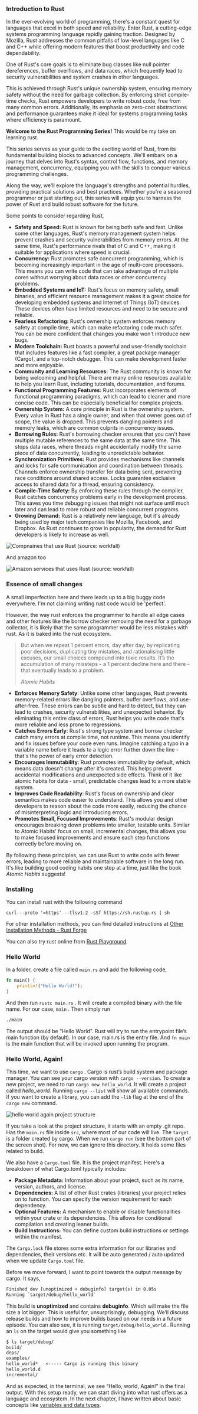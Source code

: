 ### Introduction to Rust
In the ever-evolving world of programming, there's a constant quest for languages that excel in both speed and reliability. Enter Rust, a cutting-edge systems programming language rapidly gaining traction. Designed by Mozilla, Rust addresses the common pitfalls of low-level languages like C and C++ while offering modern features that boost productivity and code dependability.

One of Rust's core goals is to eliminate bug classes like null pointer dereferences, buffer overflows, and data races, which frequently lead to security vulnerabilities and system crashes in other languages. 

This is achieved through Rust's unique ownership system, ensuring memory safety without the need for garbage collection. By enforcing strict compile-time checks, Rust empowers developers to write robust code, free from many common errors. Additionally, its emphasis on zero-cost abstractions and performance guarantees make it ideal for systems programming tasks where efficiency is paramount.

**Welcome to the Rust Programming Series!**
This would be my take on learning rust.

This series serves as your guide to the exciting world of Rust, from its fundamental building blocks to advanced concepts. We'll embark on a journey that delves into Rust's syntax, control flow, functions, and memory management, concurrency, equipping you with the skills to conquer various programming challenges. 

Along the way, we'll explore the language's strengths and potential hurdles, providing practical solutions and best practices. Whether you're a seasoned programmer or just starting out, this series will equip you to harness the power of Rust and build robust software for the future.

Some points to consider regarding Rust, 
* **Safety and Speed:** Rust is known for being both safe and fast. Unlike some other languages, Rust's memory management system helps prevent crashes and security vulnerabilities from memory errors. At the same time, Rust's performance rivals that of C and C++, making it suitable for applications where speed is crucial.
* **Concurrency:**  Rust promotes safe concurrent programming, which is becoming increasingly important in the age of multi-core processors. This means you can write code that can take advantage of multiple cores without worrying about data races or other concurrency problems.
* **Embedded Systems and IoT:**  Rust's focus on memory safety, small binaries, and efficient resource management makes it a great choice for developing embedded systems and Internet of Things (IoT) devices.  These devices often have limited resources and need to be secure and reliable.
* **Fearless Refactoring:** Rust's ownership system enforces memory safety at compile time, which can make refactoring code much safer.  You can be more confident that changes you make won't introduce new bugs.
* **Modern Toolchain:** Rust boasts a powerful and user-friendly toolchain that includes features like a fast compiler, a great package manager (Cargo), and a top-notch debugger.  This can make development faster and more enjoyable.
* **Community and Learning Resources:** The Rust community is known for being welcoming and helpful. There are many online resources available to help you learn Rust, including tutorials, documentation, and forums.
* **Functional Programming Features:** Rust incorporates elements of functional programming paradigms, which can lead to cleaner and more concise code. This can be especially beneficial for complex projects.
* **Ownership System:**  A core principle in Rust is the ownership system. Every value in Rust has a single owner, and when that owner goes out of scope, the value is dropped. This prevents dangling pointers and memory leaks, which are common culprits in concurrency issues.
* **Borrowing Rules:**  Rust's borrowing checker ensures that you can't have multiple mutable references to the same data at the same time. This stops data races, where threads might accidentally modify the same piece of data concurrently, leading to unpredictable behavior.
* **Synchronization Primitives:**  Rust provides mechanisms like channels and locks for safe communication and coordination between threads. Channels enforce ownership transfer for data being sent, preventing race conditions around shared access. Locks guarantee exclusive access to shared data for a thread, ensuring consistency.
* **Compile-Time Safety:**  By enforcing these rules through the compiler, Rust catches concurrency problems early in the development process. This saves you time debugging issues that might not surface until much later and can lead to more robust and reliable concurrent programs.
* **Growing Demand:**  Rust is a relatively new language, but it's already being used by major tech companies like Mozilla, Facebook, and Dropbox. As Rust continues to grow in popularity, the demand for Rust developers is likely to increase as well.

![Compnaines that use Rust (source: workfall)](https://lh3.googleusercontent.com/Dba_67Yaej9lN31As9c_wYTynA5DccWOH8FNhi4LI7MUGdzBJ2GwfYgVy6EvZC7GEihlPzQbCtpniLe1fqpaQxR4Xx2Y1N1NbmaCp49Xf8NNmw0uKJnHzq6_JH17Ea4cmZgm8FqnKIWRXyZdoF5m0A)

And amazon too

![Amazon services that uses Rust (source: workfall) ](https://lh6.googleusercontent.com/WEM69oIXzvjjBaY_VQbM2WdvqRAQBeo2OUD16Fq2csWLVztJ6zI598mB3lElPPNEvi-yreVY7hqpedi9RVxDeFoTbYMkOjI-HQbQS2DpCHWRHiQnqqf0ZNw0Ne61H-E5LOM-JCtVvtpY_d1K5pYc7Q)

### Essence of small changes
A small imperfection here and there leads up to a big buggy code everywhere. I'm not claiming writing rust code would be 'perfect'. 

However, the way rust enforces the programmer to handle all edge cases and other features like the borrow checker removing the need for a garbage collector, it is likely that the same programmer would be less mistakes with rust. As it is baked into the rust ecosystem.

> But when we repeat 1 percent errors, day after day, by replicating poor decisions, duplicating tiny mistakes, and rationalising little excuses,  our small choices compound into toxic results. It’s the accumulation of many missteps - a 1 percent decline here and there - that eventually leads to a problem. 
> 
> *Atomic Habits*

- **Enforces Memory Safety**: Unlike some other languages, Rust prevents memory-related errors like dangling pointers, buffer overflows, and use-after-free. These errors can be subtle and hard to detect, but they can lead to crashes, security vulnerabilities, and unexpected behavior. By eliminating this entire class of errors, Rust helps you write code that's more reliable and less prone to regressions.
- **Catches Errors Early**: Rust's strong type system and borrow checker catch many errors at compile time, not runtime. This means you identify and fix issues before your code even runs. Imagine catching a typo in a variable name before it leads to a logic error further down the line - that's the power of early error detection.
- **Encourages Immutability**: Rust promotes immutability by default, which means data doesn't change after it's created. This helps prevent accidental modifications and unexpected side effects. Think of it like atomic habits for data - small, predictable changes lead to a more stable system.
- **Improves Code Readability**: Rust's focus on ownership and clear semantics makes code easier to understand. This allows you and other developers to reason about the code more easily, reducing the chance of misinterpreting logic and introducing errors.
- **Promotes Small, Focused Improvements**: Rust's modular design encourages breaking down problems into smaller, testable units. Similar to Atomic Habits' focus on small, incremental changes, this allows you to make focused improvements and ensure each step functions correctly before moving on.

By following these principles, we can use Rust to write code with fewer errors, leading to more reliable and maintainable software in the long run. It's like building good coding habits one step at a time, just like the book *Atomic Habits* suggests!

### Installing
You can install rust with the following command
```
curl --proto '=https' --tlsv1.2 -sSf https://sh.rustup.rs | sh
```
For other installation methods, you can find detailed instructions at [Other Installation Methods - Rust Forge](https://forge.rust-lang.org/infra/other-installation-methods.html) 

You can also try rust online from [Rust Playground](https://play.rust-lang.org/?version=stable&mode=debug&edition=2021). 
### Hello World
In a folder, create a file called `main.rs` and add the following code,
```rust
fn main() {
    println!("Hello World!");
}
```
 
And then run `rustc main.rs` . It will create a compiled binary with the file name. For our case, `main` . Then simply run
```bash
./main
```

The output should be “Hello World”. Rust will try to run the entrypoint file’s main function (by default). In our case, main.rs is the entry file. And `fn main` is the main function that will be invoked upon running the program. 

### Hello World, Again!
This time, we want to use `cargo` . Cargo is rust’s build system and package manager. You can see your cargo version with `cargo --version`. To create a new project, we need to run `cargo new hello_world`. It will create a project called *hello_world*. Running `cargo --list` will show all available commands. 
If you want to create a library, you can add the `—lib` flag at the end of the `cargo new` command. 

![hello world again project structure](art::learning-rust/part-01-hello-world-again.png)

If you take a look at the project structure, it starts with an empty .git repo. Has the `main.rs` file inside `src`, where most of our code will live. The `target` is a folder created by cargo. When we run `cargo run` (see the bottom part of the screen shot). For now, we can ignore this directory. It holds some files related to build. 

We also have a `Cargo.toml` file. It is the project manifest. Here's a breakdown of what Cargo.toml typically includes:
* **Package Metadata:** Information about your project, such as its name, version, authors, and license.
* **Dependencies:** A list of other Rust crates (libraries) your project relies on to function. You can specify the version requirement for each dependency.
* **Optional Features:** A mechanism to enable or disable functionalities within your crate or its dependencies. This allows for conditional compilation and creating leaner builds.
* **Build Instructions:** You can define custom build instructions or settings within the manifest.

The `Cargo.lock` file stores some extra information for our libraries and dependencies, their versions etc. It will be auto generated / auto updated when we update `Cargo.toml` file. 

Before we move forward, I want to point towards the output message by cargo. It says, 
```txt
Finished dev [unoptimized + debuginfo] target(s) in 0.05s
Running `target/debug/hello_world`
```
 
This build is **unoptimized** and contains **debuginfo**. Which will make the file size a lot bigger. This is useful for, unsurprisingly, debugging. We’ll discuss release builds and how to improve builds based on our needs in a future episode. 
You can also see, it is running `target/debug/hello_world` . Running an `ls` on the target would give you something like 
```txt
$ ls target/debug/
build/         
deps/          
examples/      
hello_world*   <----- Cargo is running this binary
hello_world.d  
incremental/
```

And as expected, in the terminal, we see “Hello, world, Again!” in the final output. With this setup ready, we can start diving into what rust offers as a language and ecosystem. In the next chapter, I have written about basic concepts like [variables and data types](https://thearyanahmed.com/blog/articles/learning-rust-part-two-variables-and-data-types).